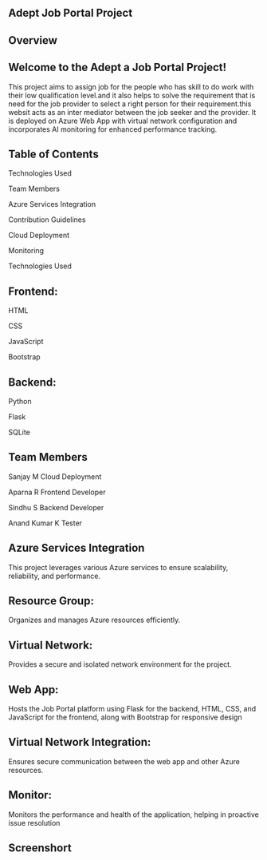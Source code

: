 ## Adept Job Portal Project
## Overview
## Welcome to the Adept a Job Portal Project!
This project aims to assign job for the people who has skill to do work with their low qualification level.and it also helps to solve the requirement that is need for the job provider to select a right person for their requirement.this websit acts as an inter mediator between the job seeker and the provider. It is deployed on Azure Web App with virtual network configuration and incorporates AI monitoring for enhanced performance tracking.

## Table of Contents
Technologies Used

Team Members

Azure Services Integration

Contribution Guidelines

Cloud Deployment

Monitoring

Technologies Used

## Frontend:
HTML

CSS

JavaScript

Bootstrap

## Backend:
Python

Flask

SQLite

## Team Members
Sanjay M Cloud Deployment

Aparna R Frontend Developer

Sindhu S Backend Developer

Anand Kumar K Tester

## Azure Services Integration
This project leverages various Azure services to ensure scalability, reliability, and performance.

## Resource Group:
Organizes and manages Azure resources efficiently.

## Virtual Network:
Provides a secure and isolated network environment for the project.

## Web App:
Hosts the Job Portal platform using Flask for the backend, HTML, CSS, and JavaScript for the frontend, along with Bootstrap for responsive design

## Virtual Network Integration:
Ensures secure communication between the web app and other Azure resources.

## Monitor:
Monitors the performance and health of the application, helping in proactive issue resolution

## Screenshort
